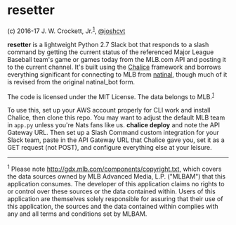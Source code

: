 # resetter

(c) 2016-17 J. W. Crockett, Jr.<sup><a href="#footnote1">1</a></sup>, [@joshcvt](http://twitter.com/joshcvt)

**resetter** is a lightweight Python 2.7 Slack bot that responds to a slash command by getting the current status of the referenced Major League Baseball team's game or games today from the MLB.com API and posting it to the current channel.  It's built using the [Chalice](https://github.com/aws/chalice) framework and borrows everything significant for connecting to MLB from [natinal](https://github.com/joshcvt/natinal), though much of it is revised from the original natinal_bot form.

The code is licensed under the MIT License.  The data belongs to MLB.<sup><a href="#footnote1">1</a></sup>

To use this, set up your AWS account properly for CLI work and install Chalice, then clone this repo.  You may want to adjust the default MLB team in `app.py` unless you're Nats fans like us.  **chalice deploy** and note the API Gateway URL.  Then set up a Slash Command custom integration for your Slack team, paste in the API Gateway URL that Chalice gave you, set it as a GET request (not POST), and configure everything else at your leisure.

----
<a name="footnote1"/><sup>1</sup> Please note http://gdx.mlb.com/components/copyright.txt, which covers the data sources owned by MLB Advanced Media, L.P. ("MLBAM") that this application consumes. The developer of this application claims no rights to or control over these sources or the data contained within. Users of this application are themselves solely responsible for assuring that their use of this application, the sources and the data contained within complies with any and all terms and conditions set by MLBAM.